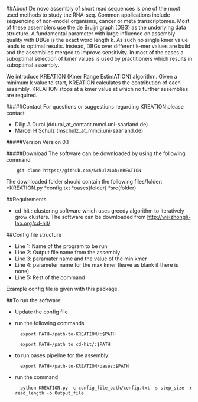 ##About
De novo assembly of short read sequences is one of the most used methods to study the RNA-seq. Common applications include sequencing of non-model organisms, cancer or meta transcriptomes. Most of these assemblers use the de Bruijn graph (DBG) as the underlying data structure. A fundamental parameter with large influence on  assembly quality with DBGs is the exact word length k. As such no single kmer value leads to optimal results. Instead, DBGs over different k-mer values are build and the assemblies merged to improve sensitivity. In most of the cases a suboptimal selection of kmer values is used by practitioners which results in suboptimal assembly.

We introduce KREATION (Kmer Range EstimATION) algorithm. Given a minimum k value to start, KREATION calculates the contribution of each assembly. KREATION stops at a kmer value at which no further assemblies are required.

#####Contact
For questions or suggestions regarding KREATION please contact

* Dilip A Durai (ddurai_at_contact.mmci.uni-saarland.de)
* Marcel H Schulz (mschulz_at_mmci.uni-saarland.de)

#####Version
Version 0.1

#####Download
The software can be downloaded by using the following command
```
	git clone https://github.com/SchulzLab/KREATION
```

The downloaded folder should contain the following files/folder:
*KREATION.py
*config.txt
*oases(folder)
*src(folder)

##Requirements
* cd-hit : clustering software which uses greedy algorithm to iteratively grow clusters. The software can be downloaded from http://weizhongli-lab.org/cd-hit/

##Config file structure
* Line 1: Name of the program to be run
* Line 2: Output file name from the assembly
* Line 3: paramater name and the value of the min kmer
* Line 4: parameter name for the max kmer (leave as blank if there is none)
* Line 5: Rest of the command 

Example config file is given with this package.

##To run the software:
* Update the config file
* run the following commands

  ```
 	export PATH=/path-to-KREATION/:$PATH
  ```

  ```
	export PATH=/path to cd-hit/:$PATH
  ```

* to run oases pipeline for the assembly:

  ```
	export PATH=/path-to-KREATION/oases:$PATH
  ```

* run the command

  ```
	python KREATION.py -c config_file_path/config.txt -s step_size -r read_length -o Output_file
  ```
